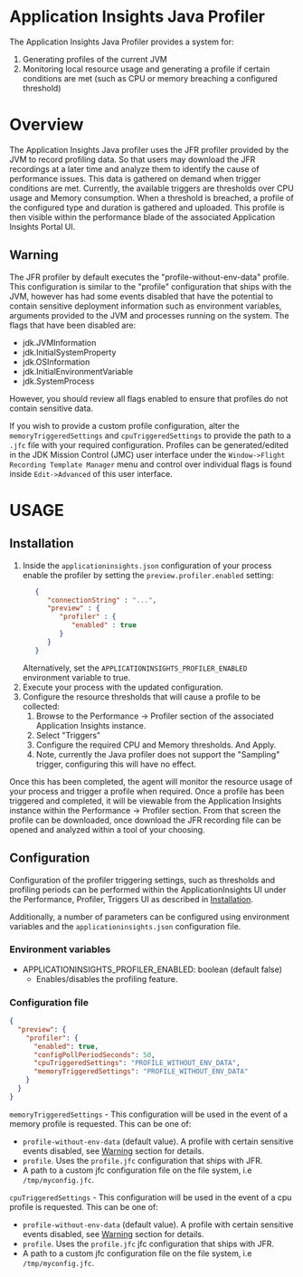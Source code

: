# Application Insights Java Profiler

The Application Insights Java Profiler provides a system for:

1. Generating profiles of the current JVM
2. Monitoring local resource usage and generating a profile if certain conditions are
   met (such as CPU or memory breaching a configured threshold)

# Overview

The Application Insights Java profiler uses the JFR profiler provided by the JVM to record profiling
data. So that users may download the JFR recordings at a later time and analyze them to identify
the cause of performance issues. This data is gathered on demand when trigger conditions are met.
Currently, the available triggers are thresholds over CPU usage and Memory consumption. When a
threshold is breached, a profile of the configured type and duration is gathered and uploaded. This
profile is then visible within the performance blade of the associated Application Insights Portal
UI.

## Warning

The JFR profiler by default executes the "profile-without-env-data" profile. This configuration is
similar to the "profile" configuration that ships with the JVM, however has had some events disabled
that have the potential to contain sensitive deployment information such as environment variables,
arguments provided to the JVM and processes running on the system. The flags that have been disabled
are:

- jdk.JVMInformation
- jdk.InitialSystemProperty
- jdk.OSInformation
- jdk.InitialEnvironmentVariable
- jdk.SystemProcess

However, you should review all flags enabled to ensure that profiles do not contain sensitive data.

If you wish to provide a custom profile configuration, alter the `memoryTriggeredSettings`
and `cpuTriggeredSettings` to provide the path to a `.jfc` file with your required configuration.
Profiles can be generated/edited in the JDK Mission Control (JMC) user
interface under the `Window->Flight Recording Template Manager` menu and control over individual
flags is found inside `Edit->Advanced` of this user interface.

# USAGE

## Installation

1. Inside the `applicationinsights.json` configuration of your process enable the profiler by
   setting the `preview.profiler.enabled` setting:
   ```json
      {
         "connectionString" : "...",
         "preview" : {
            "profiler" : {
               "enabled" : true
            }
         }
      }
   ```
   Alternatively, set the `APPLICATIONINSIGHTS_PROFILER_ENABLED` environment variable to true.
2. Execute your process with the updated configuration.
3. Configure the resource thresholds that will cause a profile to be collected:
    1. Browse to the Performance -> Profiler section of the associated Application Insights instance.
    2. Select "Triggers"
    3. Configure the required CPU and Memory thresholds. And Apply.
    4. Note, currently the Java profiler does not
   support the "Sampling" trigger, configuring this will have no effect.

Once this has been completed, the agent will monitor the resource usage of your process and
trigger a profile when required. Once a profile has been triggered and completed, it will be
viewable from the
Application Insights instance within the Performance -> Profiler section. From that screen the
profile can be downloaded, once download the JFR recording file can be opened and analyzed within a
tool of your choosing.

## Configuration

Configuration of the profiler triggering settings, such as thresholds and profiling periods can be
performed within the ApplicationInsights UI under the Performance, Profiler, Triggers UI as
described in [Installation](#Installation).

Additionally, a number of parameters can be configured using environment variables and the
`applicationinsights.json` configuration file.

### Environment variables

- APPLICATIONINSIGHTS_PROFILER_ENABLED: boolean (default false)
  - Enables/disables the profiling feature.

### Configuration file

```json
{
  "preview": {
    "profiler": {
      "enabled": true,
      "configPollPeriodSeconds": 50,
      "cpuTriggeredSettings": "PROFILE_WITHOUT_ENV_DATA",
      "memoryTriggeredSettings": "PROFILE_WITHOUT_ENV_DATA"
    }
  }
}

```

`memoryTriggeredSettings` - This configuration will be used in the event of a memory profile is
requested. This can be one of:

- `profile-without-env-data` (default value). A profile with certain sensitive events disabled, see
  [Warning](#Warning) section for details.
- `profile`. Uses the `profile.jfc` configuration that ships with JFR.
- A path to a custom jfc configuration file on the file system, i.e `/tmp/myconfig.jfc`.

`cpuTriggeredSettings` - This configuration will be used in the event of a cpu profile is requested.
This can be one of:

- `profile-without-env-data` (default value). A profile with certain sensitive events disabled, see
  [Warning](#Warning) section for details.
- `profile`. Uses the `profile.jfc` jfc configuration that ships with JFR.
- A path to a custom jfc configuration file on the file system, i.e `/tmp/myconfig.jfc`.
